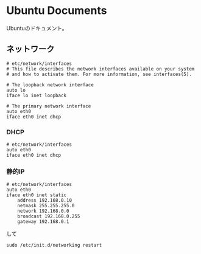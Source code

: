 # Ubuntu Documents

Ubuntuのドキュメント。

## ネットワーク

```
# etc/network/interfaces
# This file describes the network interfaces available on your system
# and how to activate them. For more information, see interfaces(5).

# The loopback network interface
auto lo
iface lo inet loopback

# The primary network interface
auto eth0
iface eth0 inet dhcp
```

### DHCP

```
# etc/network/interfaces
auto eth0
iface eth0 inet dhcp
```

### 静的IP

```
# etc/network/interfaces
auto eth0
iface eth0 inet static
    address 192.168.0.10
    netmask 255.255.255.0
    network 192.168.0.0
    broadcast 192.168.0.255
    gateway 192.168.0.1
```

して

```
sudo /etc/init.d/networking restart
```

